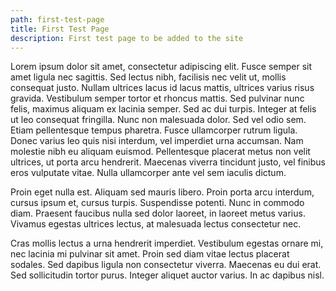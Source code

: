 ```yaml
---
path: first-test-page
title: First Test Page
description: First test page to be added to the site
---
```

Lorem ipsum dolor sit amet, consectetur adipiscing elit. Fusce semper sit amet ligula nec sagittis. Sed lectus nibh, facilisis nec velit ut, mollis consequat justo. Nullam ultrices lacus id lacus mattis, ultrices varius risus gravida. Vestibulum semper tortor et rhoncus mattis. Sed pulvinar nunc felis, maximus aliquam ex lacinia semper. Sed ac dui turpis. Integer at felis ut leo consequat fringilla. Nunc non malesuada dolor. Sed vel odio sem. Etiam pellentesque tempus pharetra. Fusce ullamcorper rutrum ligula. Donec varius leo quis nisi interdum, vel imperdiet urna accumsan. Nam molestie nibh eu aliquam euismod. Pellentesque placerat metus non velit ultrices, ut porta arcu hendrerit. Maecenas viverra tincidunt justo, vel finibus eros vulputate vitae. Nulla ullamcorper ante vel sem iaculis dictum.

Proin eget nulla est. Aliquam sed mauris libero. Proin porta arcu interdum, cursus ipsum et, cursus turpis. Suspendisse potenti. Nunc in commodo diam. Praesent faucibus nulla sed dolor laoreet, in laoreet metus varius. Vivamus egestas ultrices lectus, at malesuada lectus consectetur nec.

Cras mollis lectus a urna hendrerit imperdiet. Vestibulum egestas ornare mi, nec lacinia mi pulvinar sit amet. Proin sed diam vitae lectus placerat sodales. Sed dapibus ligula non consectetur viverra. Maecenas eu dui erat. Sed sollicitudin tortor purus. Integer aliquet auctor varius. In ac dapibus nisl.

